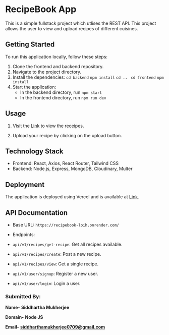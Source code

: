 # RecipeBook App

This is a simple fullstack project which utlises the REST API. This project allows the user to view and upload recipes of different cuisines.

## Getting Started

To run this application locally, follow these steps:

1. Clone the frontend and backend repository.
2. Navigate to the project directory.
3. Install the dependencies: 
    `cd backend` 
    `npm install`
    `cd .. `
    `cd frontend`
    `npm install`
4. Start the application:
   - In the backend directory, run `npm start`
   - In the frontend directory, run `npm run dev`

## Usage

1. Visit the [Link](https://taskdone.vercel.app) to view the receipes.

2. Upload your recipe by clicking on the upload button.

## Technology Stack

- Frontend: React, Axios, React Router, Tailwind CSS
- Backend: Node.js, Express, MongoDB, Cloudinary, Multer

## Deployment

The application is deployed using Vercel and is available at [Link](https://recipebookhub.vercel.app/).

## API Documentation

* Base URL: `https://recipebook-loih.onrender.com/`

* Endpoints: 

* `api/v1/recipes/get-recipe`: Get all recipes available.
* `api/v1/recipes/create`: Post a new recipe.
* `api/v1/recipes/view`: Get a single recipe.

* `api/v1/user/signup`: Register a new user.
* `api/v1/user/login`: Login a user.




### Submitted By:

**Name-** **Siddhartha Mukherjee**

**Domain-** **Node JS**

**Email-** **siddharthamukherjee0709@gmail.com**